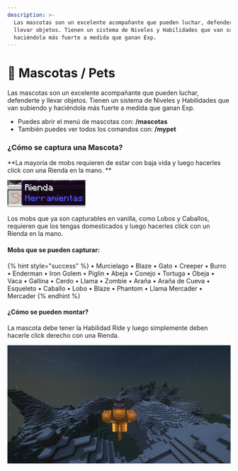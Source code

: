 ```yaml
---
description: >-
  Las mascotas son un excelente acompañante que pueden luchar, defenderte y
  llevar objetos. Tienen un sistema de Niveles y Habilidades que van subiendo y
  haciéndola más fuerte a medida que ganan Exp.
---
```


# 🐴 Mascotas / Pets

Las mascotas son un excelente acompañante que pueden luchar, defenderte y llevar objetos. Tienen un sistema de Niveles y Habilidades que van subiendo y haciéndola más fuerte a medida que ganan Exp.&#x20;

* Puedes abrir el menú de mascotas con: **/mascotas**
* También puedes ver todos los comandos con: **/mypet**

### ¿Cómo se captura una Mascota?

**La mayoría de mobs requieren de estar con baja vida y luego hacerles click con una Rienda en la mano. **

![Item Rienda](<../.gitbook/assets/image (2) (1) (1).png>)

Los mobs que ya son capturables en vanilla, como Lobos y Caballos, requieren que los tengas domesticados y luego hacerles click con un Rienda en la mano.

#### Mobs que se pueden capturar:

{% hint style="success" %}
• Murcielago • Blaze • Gato • Creeper • Burro • Enderman • Iron Golem • Piglin • Abeja • Conejo • Tortuga • Obeja • Vaca • Gallina • Cerdo • Llama • Zombie • Araña • Araña de Cueva • Esqueleto • Caballo • Lobo • Blaze • Phantom • Llama Mercader • Mercader
{% endhint %}

#### ¿Cómo se pueden montar?

La mascota debe tener la Habilidad Ride y luego simplemente deben hacerle click derecho con una Rienda.

![](<../.gitbook/assets/image (1) (1) (1).png>)
